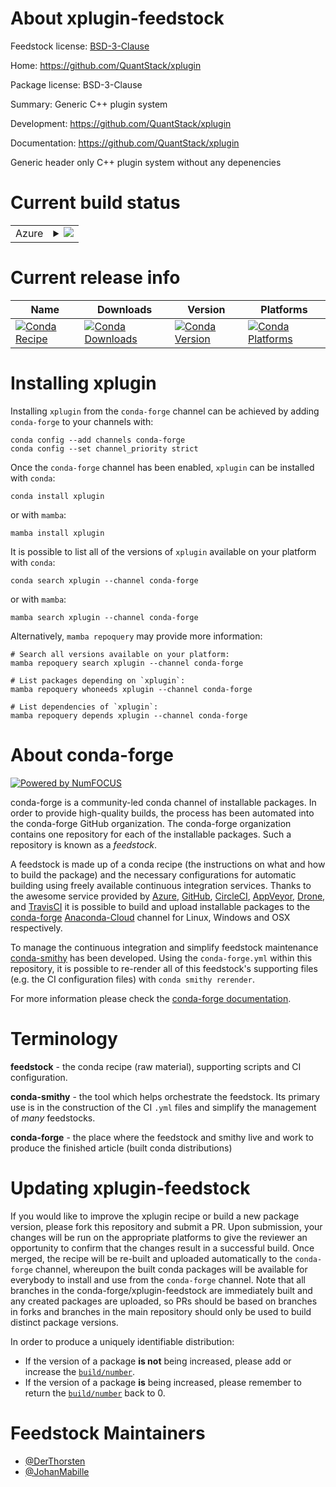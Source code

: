 About xplugin-feedstock
=======================

Feedstock license: [BSD-3-Clause](https://github.com/conda-forge/xplugin-feedstock/blob/main/LICENSE.txt)

Home: https://github.com/QuantStack/xplugin

Package license: BSD-3-Clause

Summary: Generic C++ plugin system

Development: https://github.com/QuantStack/xplugin

Documentation: https://github.com/QuantStack/xplugin

Generic header only C++ plugin system without any depenencies

Current build status
====================


<table>
    
  <tr>
    <td>Azure</td>
    <td>
      <details>
        <summary>
          <a href="https://dev.azure.com/conda-forge/feedstock-builds/_build/latest?definitionId=19976&branchName=main">
            <img src="https://dev.azure.com/conda-forge/feedstock-builds/_apis/build/status/xplugin-feedstock?branchName=main">
          </a>
        </summary>
        <table>
          <thead><tr><th>Variant</th><th>Status</th></tr></thead>
          <tbody><tr>
              <td>linux_64</td>
              <td>
                <a href="https://dev.azure.com/conda-forge/feedstock-builds/_build/latest?definitionId=19976&branchName=main">
                  <img src="https://dev.azure.com/conda-forge/feedstock-builds/_apis/build/status/xplugin-feedstock?branchName=main&jobName=linux&configuration=linux%20linux_64_" alt="variant">
                </a>
              </td>
            </tr><tr>
              <td>osx_64</td>
              <td>
                <a href="https://dev.azure.com/conda-forge/feedstock-builds/_build/latest?definitionId=19976&branchName=main">
                  <img src="https://dev.azure.com/conda-forge/feedstock-builds/_apis/build/status/xplugin-feedstock?branchName=main&jobName=osx&configuration=osx%20osx_64_" alt="variant">
                </a>
              </td>
            </tr><tr>
              <td>win_64</td>
              <td>
                <a href="https://dev.azure.com/conda-forge/feedstock-builds/_build/latest?definitionId=19976&branchName=main">
                  <img src="https://dev.azure.com/conda-forge/feedstock-builds/_apis/build/status/xplugin-feedstock?branchName=main&jobName=win&configuration=win%20win_64_" alt="variant">
                </a>
              </td>
            </tr>
          </tbody>
        </table>
      </details>
    </td>
  </tr>
</table>

Current release info
====================

| Name | Downloads | Version | Platforms |
| --- | --- | --- | --- |
| [![Conda Recipe](https://img.shields.io/badge/recipe-xplugin-green.svg)](https://anaconda.org/conda-forge/xplugin) | [![Conda Downloads](https://img.shields.io/conda/dn/conda-forge/xplugin.svg)](https://anaconda.org/conda-forge/xplugin) | [![Conda Version](https://img.shields.io/conda/vn/conda-forge/xplugin.svg)](https://anaconda.org/conda-forge/xplugin) | [![Conda Platforms](https://img.shields.io/conda/pn/conda-forge/xplugin.svg)](https://anaconda.org/conda-forge/xplugin) |

Installing xplugin
==================

Installing `xplugin` from the `conda-forge` channel can be achieved by adding `conda-forge` to your channels with:

```
conda config --add channels conda-forge
conda config --set channel_priority strict
```

Once the `conda-forge` channel has been enabled, `xplugin` can be installed with `conda`:

```
conda install xplugin
```

or with `mamba`:

```
mamba install xplugin
```

It is possible to list all of the versions of `xplugin` available on your platform with `conda`:

```
conda search xplugin --channel conda-forge
```

or with `mamba`:

```
mamba search xplugin --channel conda-forge
```

Alternatively, `mamba repoquery` may provide more information:

```
# Search all versions available on your platform:
mamba repoquery search xplugin --channel conda-forge

# List packages depending on `xplugin`:
mamba repoquery whoneeds xplugin --channel conda-forge

# List dependencies of `xplugin`:
mamba repoquery depends xplugin --channel conda-forge
```


About conda-forge
=================

[![Powered by
NumFOCUS](https://img.shields.io/badge/powered%20by-NumFOCUS-orange.svg?style=flat&colorA=E1523D&colorB=007D8A)](https://numfocus.org)

conda-forge is a community-led conda channel of installable packages.
In order to provide high-quality builds, the process has been automated into the
conda-forge GitHub organization. The conda-forge organization contains one repository
for each of the installable packages. Such a repository is known as a *feedstock*.

A feedstock is made up of a conda recipe (the instructions on what and how to build
the package) and the necessary configurations for automatic building using freely
available continuous integration services. Thanks to the awesome service provided by
[Azure](https://azure.microsoft.com/en-us/services/devops/), [GitHub](https://github.com/),
[CircleCI](https://circleci.com/), [AppVeyor](https://www.appveyor.com/),
[Drone](https://cloud.drone.io/welcome), and [TravisCI](https://travis-ci.com/)
it is possible to build and upload installable packages to the
[conda-forge](https://anaconda.org/conda-forge) [Anaconda-Cloud](https://anaconda.org/)
channel for Linux, Windows and OSX respectively.

To manage the continuous integration and simplify feedstock maintenance
[conda-smithy](https://github.com/conda-forge/conda-smithy) has been developed.
Using the ``conda-forge.yml`` within this repository, it is possible to re-render all of
this feedstock's supporting files (e.g. the CI configuration files) with ``conda smithy rerender``.

For more information please check the [conda-forge documentation](https://conda-forge.org/docs/).

Terminology
===========

**feedstock** - the conda recipe (raw material), supporting scripts and CI configuration.

**conda-smithy** - the tool which helps orchestrate the feedstock.
                   Its primary use is in the construction of the CI ``.yml`` files
                   and simplify the management of *many* feedstocks.

**conda-forge** - the place where the feedstock and smithy live and work to
                  produce the finished article (built conda distributions)


Updating xplugin-feedstock
==========================

If you would like to improve the xplugin recipe or build a new
package version, please fork this repository and submit a PR. Upon submission,
your changes will be run on the appropriate platforms to give the reviewer an
opportunity to confirm that the changes result in a successful build. Once
merged, the recipe will be re-built and uploaded automatically to the
`conda-forge` channel, whereupon the built conda packages will be available for
everybody to install and use from the `conda-forge` channel.
Note that all branches in the conda-forge/xplugin-feedstock are
immediately built and any created packages are uploaded, so PRs should be based
on branches in forks and branches in the main repository should only be used to
build distinct package versions.

In order to produce a uniquely identifiable distribution:
 * If the version of a package **is not** being increased, please add or increase
   the [``build/number``](https://docs.conda.io/projects/conda-build/en/latest/resources/define-metadata.html#build-number-and-string).
 * If the version of a package **is** being increased, please remember to return
   the [``build/number``](https://docs.conda.io/projects/conda-build/en/latest/resources/define-metadata.html#build-number-and-string)
   back to 0.

Feedstock Maintainers
=====================

* [@DerThorsten](https://github.com/DerThorsten/)
* [@JohanMabille](https://github.com/JohanMabille/)

